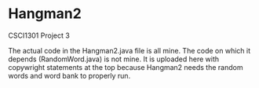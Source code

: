 # Hangman2
CSCI1301 Project 3

The actual code in the Hangman2.java file is all mine.  The code on which it depends (RandomWord.java) is not mine.  It is uploaded here with copywright statements at the top because Hangman2 needs the random words and word bank to properly run.
